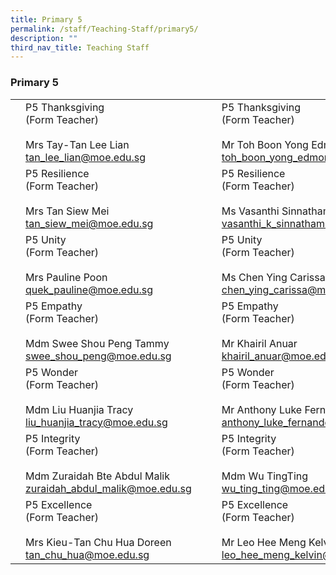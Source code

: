 ```yaml
---
title: Primary 5
permalink: /staff/Teaching-Staff/primary5/
description: ""
third_nav_title: Teaching Staff
---
```

### Primary 5


|  	|  	|  	|  	|  	|
|---	|---	|---	|---	|---	|
|  	| P5 Thanksgiving<br>(Form Teacher)<br><br>Mrs Tay-Tan Lee Lian<br>tan_lee_lian@moe.edu.sg 	|   	| 	| P5 Thanksgiving<br>(Form Teacher)<br><br>Mr Toh Boon Yong Edmond<br>toh_boon_yong_edmond@moe.edu.sg 	|
| 	| P5 Resilience<br>(Form Teacher)<br><br>Mrs Tan Siew Mei<br>tan_siew_mei@moe.edu.sg 	|   	|	| P5 Resilience <br>(Form Teacher)<br><br>Ms Vasanthi Sinnathamby<br>vasanthi_k_sinnathamby@moe.edu.sg 	|
| 	| P5 Unity <br>(Form Teacher)<br><br>Mrs Pauline Poon<br>quek_pauline@moe.edu.sg 	|   	| 	| P5 Unity <br>(Form Teacher)<br><br>Ms Chen Ying Carissa<br>chen_ying_carissa@moe.edu.sg 	|
| 	| P5 Empathy<br>(Form Teacher)<br><br>Mdm Swee Shou Peng Tammy<br>swee_shou_peng@moe.edu.sg 	|   	|	| P5 Empathy<br>(Form Teacher)<br><br>Mr Khairil Anuar<br>khairil_anuar@moe.edu.sg 	|
| 	| P5 Wonder<br>(Form Teacher)<br><br>Mdm Liu Huanjia Tracy<br>liu_huanjia_tracy@moe.edu.sg 	|   	| 	| P5 Wonder<br>(Form Teacher)<br><br>Mr Anthony Luke Fernandez<br>anthony_luke_fernandez@moe.edu.sg  	|
| 	| P5 Integrity<br>(Form Teacher)<br><br>Mdm Zuraidah Bte Abdul Malik<br>zuraidah_abdul_malik@moe.edu.sg 	|   	|  	| P5 Integrity<br>(Form Teacher)<br><br>Mdm Wu TingTing<br>wu_ting_ting@moe.edu.sg 	|
| 	| P5 Excellence<br>(Form Teacher)<br><br>Mrs Kieu-Tan Chu Hua Doreen<br>tan_chu_hua@moe.edu.sg 	|   	| 	| P5 Excellence<br>(Form Teacher)<br><br>Mr Leo Hee Meng Kelvin<br>leo_hee_meng_kelvin@moe.edu.sg 	|